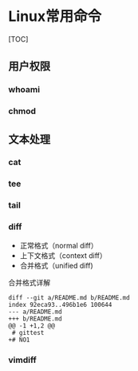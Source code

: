 # Linux常用命令
[TOC]
## 用户权限
### whoami
### chmod

## 文本处理
### cat
### tee
### tail
### diff
- 正常格式（normal diff）
- 上下文格式（context diff）
- 合并格式（unified diff)

合并格式详解
```
diff --git a/README.md b/README.md
index 92eca93..496b1e6 100644
--- a/README.md
+++ b/README.md
@@ -1 +1,2 @@
 # gittest
+# NO1
```
### vimdiff

